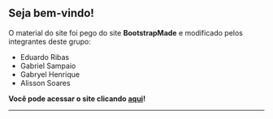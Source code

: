 <h2>Seja bem-vindo!</h2>

O material do site foi pego do site <b>BootstrapMade</b> e modificado pelos integrantes deste grupo:

  <ul>
  <li>Eduardo Ribas</li>
  <li>Gabriel Sampaio</li>
  <li>Gabryel Henrique</li>
  <li>Alisson Soares</li>
  </ul>
  
<b>Você pode acessar o site clicando <a href="https://quartetoetec.github.io/livrodigital/">aqui</a>!</b> 

<hr>
